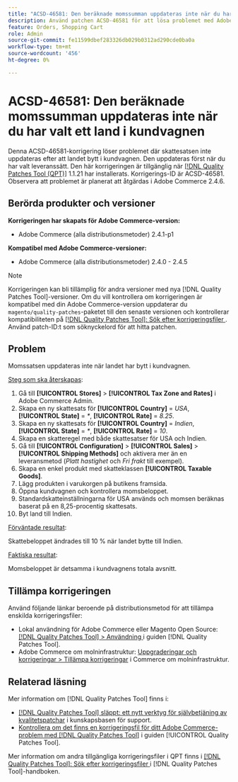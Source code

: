 ```yaml
---
title: "ACSD-46581: Den beräknade momssumman uppdateras inte när du har valt ett land i kundvagnen"
description: Använd patchen ACSD-46581 för att lösa problemet med Adobe Commerce där momssatsen inte uppdateras efter att landet bytt i kundvagnen.
feature: Orders, Shopping Cart
role: Admin
source-git-commit: fe11599dbef283326db029b0312ad290cde0ba0a
workflow-type: tm+mt
source-wordcount: '456'
ht-degree: 0%

---
```


# ACSD-46581: Den beräknade momssumman uppdateras inte när du har valt ett land i kundvagnen

Denna ACSD-46581-korrigering löser problemet där skattesatsen inte uppdateras efter att landet bytt i kundvagnen. Den uppdateras först när du har valt leveranssätt. Den här korrigeringen är tillgänglig när [[!DNL Quality Patches Tool (QPT)]](https://experienceleague.adobe.com/sv/docs/commerce-knowledge-base/kb/announcements/commerce-announcements/magento-quality-patches-released-new-tool-to-self-serve-quality-patches) 1.1.21 har installerats. Korrigerings-ID är ACSD-46581. Observera att problemet är planerat att åtgärdas i Adobe Commerce 2.4.6.

## Berörda produkter och versioner

**Korrigeringen har skapats för Adobe Commerce-version:**
* Adobe Commerce (alla distributionsmetoder) 2.4.1-p1

**Kompatibel med Adobe Commerce-versioner:**
* Adobe Commerce (alla distributionsmetoder) 2.4.0 - 2.4.5

>[!NOTE]
>
>Korrigeringen kan bli tillämplig för andra versioner med nya [!DNL Quality Patches Tool]-versioner. Om du vill kontrollera om korrigeringen är kompatibel med din Adobe Commerce-version uppdaterar du `magento/quality-patches`-paketet till den senaste versionen och kontrollerar kompatibiliteten på [[!DNL Quality Patches Tool]: Sök efter korrigeringsfiler ](https://experienceleague.adobe.com/tools/commerce-quality-patches/index.html?lang=sv-SE). Använd patch-ID:t som söknyckelord för att hitta patchen.

## Problem

Momssatsen uppdateras inte när landet har bytt i kundvagnen.

<u>Steg som ska återskapas</u>:

1. Gå till **[!UICONTROL Stores]** > **[!UICONTROL Tax Zone and Rates]** i Adobe Commerce Admin.
1. Skapa en ny skattesats för **[!UICONTROL Country]** = _USA_, **[!UICONTROL State]** = _*_, **[!UICONTROL Rate]** = _8.25_.
1. Skapa en ny skattesats för **[!UICONTROL Country]** = _Indien_, **[!UICONTROL State]** = _*_, **[!UICONTROL Rate]** = _10_.
1. Skapa en skatteregel med både skattesatser för USA och Indien.
1. Gå till **[!UICONTROL Configuration]** > **[!UICONTROL Sales]** > **[!UICONTROL Shipping Methods]** och aktivera mer än en leveransmetod (_Platt hastighet_ och _Fri frakt_ till exempel).
1. Skapa en enkel produkt med skatteklassen **[!UICONTROL Taxable Goods]**.
1. Lägg produkten i varukorgen på butikens framsida.
1. Öppna kundvagnen och kontrollera momsbeloppet.
1. Standardskatteinställningarna för USA används och momsen beräknas baserat på en 8,25-procentig skattesats.
1. Byt land till Indien.

<u>Förväntade resultat</u>:

Skattebeloppet ändrades till 10 % när landet bytte till Indien.

<u>Faktiska resultat</u>:

Momsbeloppet är detsamma i kundvagnens totala avsnitt.

## Tillämpa korrigeringen

Använd följande länkar beroende på distributionsmetod för att tillämpa enskilda korrigeringsfiler:

* Lokal användning för Adobe Commerce eller Magento Open Source: [[!DNL Quality Patches Tool] > Användning ](/help/tools/quality-patches-tool/usage.md) i guiden [!DNL Quality Patches Tool].
* Adobe Commerce om molninfrastruktur: [Uppgraderingar och korrigeringar > Tillämpa korrigeringar](https://experienceleague.adobe.com/docs/commerce-cloud-service/user-guide/develop/upgrade/apply-patches.html?lang=sv-SE) i Commerce om molninfrastruktur.

## Relaterad läsning

Mer information om [!DNL Quality Patches Tool] finns i:

* [[!DNL Quality Patches Tool] släppt: ett nytt verktyg för självbetjäning av kvalitetspatchar](https://experienceleague.adobe.com/sv/docs/commerce-knowledge-base/kb/announcements/commerce-announcements/magento-quality-patches-released-new-tool-to-self-serve-quality-patches) i kunskapsbasen för support.
* [Kontrollera om det finns en korrigeringsfil för ditt Adobe Commerce-problem med  [!DNL Quality Patches Tool]](/help/tools/quality-patches-tool/patches-available-in-qpt/check-patch-for-magento-issue-with-magento-quality-patches.md) i guiden [!UICONTROL Quality Patches Tool].


Mer information om andra tillgängliga korrigeringsfiler i QPT finns i [[!DNL Quality Patches Tool]: Sök efter korrigeringsfiler ](https://experienceleague.adobe.com/tools/commerce-quality-patches/index.html?lang=sv-SE) i [!DNL Quality Patches Tool]-handboken.
